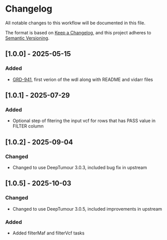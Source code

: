 # Changelog
All notable changes to this workflow will be documented in this file.

The format is based on [Keep a Changelog](https://keepachangelog.com/en/1.0.0/),
and this project adheres to [Semantic Versioning](https://semver.org/spec/v2.0.0.html).


## [1.0.0] - 2025-05-15
### Added
- [GRD-941](https://jira.oicr.on.ca/browse/GRD-941), first verion of the wdl along with README and vidarr files

## [1.0.1] - 2025-07-29
### Added
- Optional step of fitering the input vcf for rows that has PASS value in FILTER column

## [1.0.2] - 2025-09-04
### Changed
- Changed to use DeepTumour 3.0.3, included bug fix in upstream

## [1.0.5] - 2025-10-03
### Changed
- Changed to use DeepTumour 3.0.5, included improvements in upstream
### Added
- Added filterMaf and filterVcf tasks
